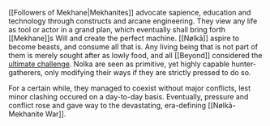 [[Followers of Mekhane|Mekhanites]] advocate sapience, education and technology through constructs and arcane engineering. They view any life as tool or actor in a grand plan, which eventually shall bring forth [[Mekhane]]s Will and create the perfect machine. 
[[Nølkā]] aspire to become beasts, and consume all that is. Any living being that is not part of them is merely sought after as lowly food, and all [[Beyond]] considered the [ultimate challenge](Theophagy). 
Nolka are seen as primitive, yet highly capable hunter-gatherers, only modifying their ways if they are strictly pressed to do so. 

For a certain while, they managed to coexist without major conflicts, lest minor clashing occured on a day-to-day basis. Eventually, pressure and conflict rose and gave way to the devastating, era-defining [[Nølkā-Mekhanite War]].
